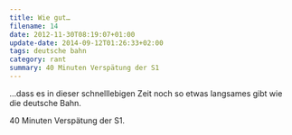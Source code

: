 ```yaml
---
title: Wie gut…
filename: 14
date: 2012-11-30T08:19:07+01:00
update-date: 2014-09-12T01:26:33+02:00
tags: deutsche bahn
category: rant
summary: 40 Minuten Verspätung der S1
---
```


…dass es in dieser schnelllebigen Zeit noch so etwas langsames gibt wie die deutsche Bahn.

40 Minuten Verspätung der S1.
